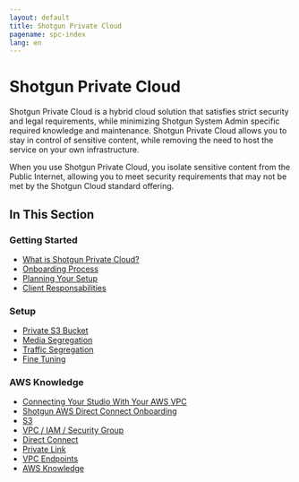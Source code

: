 ```yaml
---
layout: default
title: Shotgun Private Cloud
pagename: spc-index
lang: en
---
```


# Shotgun Private Cloud
Shotgun Private Cloud is a hybrid cloud solution that satisfies strict security and legal requirements, while minimizing Shotgun System Admin specific required knowledge and maintenance. Shotgun Private Cloud allows you to stay in control of sensitive content, while removing the need to host the service on your own infrastructure.

When you use Shotgun Private Cloud, you isolate sensitive content from the Public Internet, allowing you to meet security requirements that may not be met by the Shotgun Cloud standard offering.

## In This Section

### Getting Started
* [What is Shotgun Private Cloud?](./spc/getting_started/about.md)
* [Onboarding Process](./spc/getting_started/onboarding.md)
* [Planning Your Setup](./spc/getting_started/planning.md)
* [Client Responsabilities](./spc/getting_started/responsabilities.md)

### Setup
* [Private S3 Bucket](./spc/setup/s3_bucket.md)
* [Media Segregation](./spc/setup/media_segregation.md)
* [Traffic Segregation](./spc/setup/traffic_segregation.md)
* [Fine Tuning](./spc/setup/tuning.md)

### AWS Knowledge
* [Connecting Your Studio With Your AWS VPC](./spc/knowledge/connecting.md)
* [Shotgun AWS Direct Connect Onboarding](./spc/knowledge/direct_connect_onboarding.md)
* [S3](./spc/knowledge/s3.md)
* [VPC / IAM / Security Group](./spc/knowledge/vpc_iam_sec.md)
* [Direct Connect](./spc/knowledge/direct_connect.md)
* [Private Link](./spc/knowledge/private_link.md)
* [VPC Endpoints](./spc/knowledge/vpc_endpoints.md)
* [AWS Knowledge](./spc/knowledge/aws.md)

